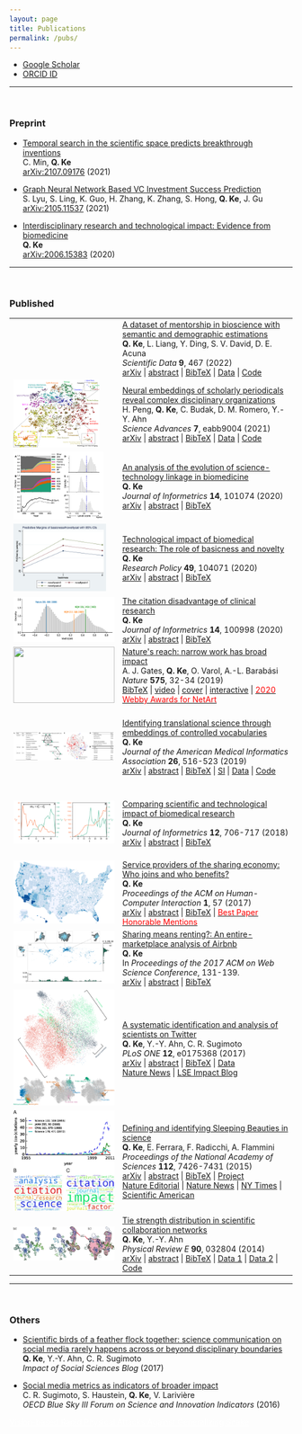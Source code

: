 ```yaml
---
layout: page
title: Publications
permalink: /pubs/
---
```


<script type="text/javascript">
function toggle_visibility(id) {
    var e = document.getElementById(id);
    e.style.display = (e.style.display == 'block') ? 'none' : 'block';
}
</script>

* [Google Scholar](https://scholar.google.com/citations?user=CSKDXt4AAAAJ&hl=en)
* [ORCID ID](https://orcid.org/0000-0002-2945-5274)

----

<br>

### Preprint

* [Temporal search in the scientific space predicts breakthrough inventions](https://arxiv.org/abs/2107.09176)<br>
C. Min, <b>Q. Ke</b><br>
[arXiv:2107.09176](https://arxiv.org/abs/2107.09176) (2021)

* [Graph Neural Network Based VC Investment Success Prediction](https://arxiv.org/abs/2105.11537)<br>
S. Lyu, S. Ling, K. Guo, H. Zhang, K. Zhang, S. Hong, <b>Q. Ke</b>, J. Gu<br>
[arXiv:2105.11537](https://arxiv.org/abs/2105.11537) (2021)

* [Interdisciplinary research and technological impact: Evidence from biomedicine](https://arxiv.org/abs/2006.15383)<br>
<b>Q. Ke</b><br>
[arXiv:2006.15383](https://arxiv.org/abs/2006.15383) (2020)

----

<br>

### Published

<table>
  <tr>
    <td><img height="120" src=""/></td>
    <td>
      <a href="https://doi.org/10.1038/s41597-022-01578-x">A dataset of mentorship in bioscience with semantic and demographic estimations</a><br>
      <b>Q. Ke</b>, L. Liang, Y. Ding, S. V. David, D. E. Acuna<br>
      <em>Scientific Data</em> <strong>9</strong>, 467 (2022)<br>
      <a href="https://arxiv.org/abs/2106.06487">arXiv</a> |
      <a href="javascript:toggle_visibility('2022mentorabs')">abstract</a> |
      <a href="javascript:toggle_visibility('2022mentorbib')">BibTeX</a> |
      <a href="https://doi.org/10.5281/zenodo.4917086">Data</a> |
      <a href="https://github.com/sciosci/AFT-MAG">Code</a>
      <div id="2022mentorabs" style="display: none;">
        Mentorship in science is crucial for topic choice, career decisions, and the success of mentees and mentors. Typically, researchers who study mentorship use article co-authorship and doctoral dissertation datasets. However, available datasets of this type focus on narrow selections of fields and miss out on early career and non-publication-related interactions. Here, we describe Mentorship, a crowdsourced dataset of 743176 mentorship relationships among 738989 scientists primarily in biosciences that avoids these shortcomings. Our dataset enriches the Academic Family Tree project by adding publication data from the Microsoft Academic Graph and “semantic” representations of research using deep learning content analysis. Because gender and race have become critical dimensions when analyzing mentorship and disparities in science, we also provide estimations of these factors. We perform extensive validations of the profile–publication matching, semantic content, and demographic inferences, which mostly cover neuroscience and biomedical sciences. We anticipate this dataset will spur the study of mentorship in science and deepen our understanding of its role in scientists’ career outcomes.<br>
      </div>
      <div id="2022mentorbib" style="display: none;">
      </div>
    </td>
  </tr>

  <tr>
    <td><img height="120" src="/assets/paper-fig/2021jnl.png"/></td>
    <td>
      <a href="https://doi.org/10.1126/sciadv.abb9004">Neural embeddings of scholarly periodicals reveal complex disciplinary organizations</a><br>
      H. Peng, <b>Q. Ke</b>, C. Budak, D. M. Romero, Y.-Y. Ahn<br>
      <em>Science Advances</em> <strong>7</strong>, eabb9004 (2021)<br>
      <a href="https://arxiv.org/abs/2001.08199">arXiv</a> |
      <a href="javascript:toggle_visibility('2021jnlabs')">abstract</a> |
      <a href="javascript:toggle_visibility('2021jnlbib')">BibTeX</a> |
      <a href="https://figshare.com/articles/dataset/periodicals/13007650">Data</a> |
      <a href="https://github.com/haoopeng/periodicals">Code</a>
      <div id="2021jnlabs" style="display: none;">
        Understanding the structure of knowledge domains is one of the foundational challenges in the science of science. Here, we propose a neural embedding technique that leverages the information contained in the citation network to obtain continuous vector representations of scientific periodicals. We demonstrate that our periodical embeddings encode nuanced relationships between periodicals and the complex disciplinary and interdisciplinary structure of science, allowing us to make cross-disciplinary analogies between periodicals. Furthermore, we show that the embeddings capture meaningful “axes” that encompass knowledge domains, such as an axis from “soft” to “hard” sciences or from “social” to “biological” sciences, which allow us to quantitatively ground periodicals on a given dimension. By offering novel quantification in the science of science, our framework may, in turn, facilitate the study of how knowledge is created and organized.<br>
      </div>
      <div id="2021jnlbib" style="display: none;">
        @article{Peng2021jnl,<br>
        author = {Peng, Hao and Ke, Qing and Budak, Ceren and Romero, Daniel M. and Ahn, Yong-Yeol},<br>
        title = {Neural embeddings of scholarly periodicals reveal complex disciplinary organizations},<br>
        journal = {Science Advances},<br>
        volume = {7},<br>
        number = {17},<br>
        pages = {eabb9004},<br>
        year = {2021},<br>
        doi = {10.1126/sciadv.abb9004}<br>
      }<br>
      </div>
    </td>
  </tr>

  <tr>
  	<td><img height="120" src="/assets/paper-fig/2020stlink.jpg"/></td>
  	<td>
  	  <a href="https://doi.org/10.1016/j.joi.2020.101074">An analysis of the evolution of science-technology linkage in biomedicine</a><br>
      <b>Q. Ke</b><br>
      <em>Journal of Informetrics</em> <strong>14</strong>, 101074 (2020)<br>
      <a href="https://arxiv.org/abs/1903.10610">arXiv</a> |
      <a href="javascript:toggle_visibility('2020stevoabs')">abstract</a> |
      <a href="javascript:toggle_visibility('2020stevobib')">BibTeX</a>
      <div id="2020stevoabs" style="display: none;">
        Demonstrating the practical value of public research has been an important subject in science policy. Here we present a detailed study on the evolution of the citation linkage between life science related patents and biomedical research over a 37-year period. Our analysis relies on a newly-created dataset that systematically links millions of non-patent references to biomedical papers. We find a large disparity in the volume of citations to science among technology sectors, with biotechnology and drug patents dominating it. The linkage has been growing exponentially over a long period of time, doubling every 2.9 years. The U.S. has been the largest producer of cited science for years, receiving nearly half of the citations. More than half of citations goes to universities. We use a new paper-level indicator to quantify to what extent a paper is basic research or clinical medicine. We find that the cited papers are likely to be basic research, yet a significant portion of papers cited in patents that are related to FDA-approved drugs are clinical research. The U.S. National Institute of Health continues to be an important funder of cited science. For the majority of companies, more than half of citations in their patents are authored by public research. Taken together, these results indicate a continuous linkage of public science to private sector inventions.<br>
      </div>
      <div id="2020stevobib" style="display: none;">
        @article{ke-analysis-2020,<br>
        author = {Qing Ke},<br>
        title = {An analysis of the evolution of science-technology linkage in biomedicine},<br>
        journal = {Journal of Informetrics},<br>
        volume = {14},<br>
        pages = {101074},<br>
        year = {2020},<br>
        doi = {10.1016/j.joi.2020.101074}<br>
        }<br>
      </div>
  	</td>
  </tr>

  <tr>
  	<td><img height="120" src="/assets/paper-fig/2020tech.jpg"/></td>
  	<td>
  	  <a href="https://doi.org/10.1016/j.respol.2020.104071">Technological impact of biomedical research: The role of basicness and novelty</a><br>
  	  <b>Q. Ke</b><br>
  	  <em>Research Policy</em> <strong>49</strong>, 104071 (2020)<br>
  	  <a href="https://arxiv.org/abs/2006.02472">arXiv</a> |
  	  <a href="javascript:toggle_visibility('2020basicabs')">abstract</a> |
      <a href="javascript:toggle_visibility('2020basicbib')">BibTeX</a>
      <div id="2020basicabs" style="display: none;">
        An ongoing interest in innovation studies is to understand how knowledge generated from scientific research can be used in the development of technologies. While previous inquiries have devoted to studying the scientific capacity of technologies and institutional factors facilitating technology transfer, little is known about the intrinsic characteristics of scientific publications that gain direct technological impact. Here we focus on two features, namely basicness and novelty. Using a corpus of 3.8 million papers published between 1980 and 1999, we find that basic science papers and novel papers are substantially more likely to achieve direct technological impact. Further analysis that limits to papers with technological impact reveals that basic science and novel science have more patent citations, experience shorter time lag, and have impact in broader technological fields.<br>
      </div>
      <div id="2020basicbib" style="display: none;">
        @article{ke-technological-2020,<br>
        author = {Qing Ke},<br>
        title = {Technological impact of biomedical research: The role of basicness and novelty},<br>
        journal = {Research Policy},<br>
        volume = {49},<br>
        pages = {104071},<br>
        year = {2020},<br>
        doi = {10.1016/j.respol.2020.104071}<br>
        }<br>
      </div>
  	</td>
  </tr>

  <tr>
    <td><img height="80" src="/assets/paper-fig/2020lsc.png"/></td>
    <td>
      <a href="https://doi.org/10.1016/j.joi.2019.100998">The citation disadvantage of clinical research</a><br>
      <b>Q. Ke</b><br>
      <em>Journal of Informetrics</em> <strong>14</strong>, 100998 (2020)<br>
      <a href="https://arxiv.org/abs/1912.01527">arXiv</a> |
      <a href="javascript:toggle_visibility('2020citationabs')">abstract</a> |
      <a href="javascript:toggle_visibility('2020citationbib')">BibTeX</a>
      <div id="2020citationabs" style="display: none;">
        Biomedical research encompasses diverse types of activities, from basic science (“bench”) to clinical medicine (“bedside”) to bench-to-bedside translational research. It, however, remains unclear whether different types of research receive citations at varying rates. Here we aim to answer this question by using a newly proposed paper-level indicator that quantifies the extent to which a paper is basic science or clinical medicine. Applying this measure to 5 million biomedical papers, we find a systematic citation disadvantage of clinical oriented papers; they tend to garner far fewer citations and are less likely to be hit works than papers oriented towards basic science. At the same time, clinical research has a higher variance in its citation. We also find that the citation difference between basic and clinical research decreases, yet still persists, if longer citation-window is used. Given the increasing adoption of short-term, citation-based bibliometric indicators in funding decisions, the under-cited effect of clinical research may provide disincentives for bio-researchers to venture into the translation of basic scientific discoveries into clinical applications, thus providing explanations of reasons behind the existence of the gap between basic and clinical research that is commented as “valley of death” and the commentary of “extinction” risk of translational researchers. Our work may provide insights to policy-makers on how to evaluate different types of biomedical research.<br>
      </div>
      <div id="2020citationbib" style="display: none;">
        @article{ke-citation-2020,<br>
        author = {Qing Ke},<br>
        title = {The citation disadvantage of clinical research},<br>
        journal = {Journal of Informetrics},<br>
        volume = {14},<br>
        pages = {100998},<br>
        year = {2020},<br>
        doi = {10.1016/j.joi.2019.100998}<br>
        }<br>
      </div>
    </td>
  </tr>

  <tr>
    <td><img height="100" width="180" src="https://media.nature.com/lw800/magazine-assets/d41586-019-03308-7/d41586-019-03308-7_17345482.jpg" /></td>
    <td>
      <a href="https://doi.org/10.1038/d41586-019-03308-7">Nature's reach: narrow work has broad impact</a><br>
      A. J. Gates, <b>Q. Ke</b>, O. Varol, A.-L. Barabási<br>
      <em>Nature</em> <strong>575</strong>, 32-34 (2019)<br>
      <a href="javascript:toggle_visibility('2019naturebib')">BibTeX</a> |
      <a href="https://www.youtube.com/watch?v=GW4s58u8PZo">video</a> |
      <a href="https://www.nature.com/immersive/d42859-019-00121-0/public/pdf/nature-150-cover.pdf">cover</a> |
      <a href="https://www.nature.com/immersive/d41586-019-03165-4/index.html">interactive</a> |
      <a href="https://winners.webbyawards.com/2020/websites/general-websites/netart/122366/150-years-of-nature"><font color="red">2020 Webby Awards for NetArt</font></a>
      <div id="2019naturebib" style="display: none;">
        @article{gates-nature-2019,<br>
        author = {Alexander J. Gates and Qing Ke and Onur Varol and Albert-László Barabási},<br>
        title = {Nature's reach: narrow work has broad impact},<br>
        journal = {Nature},<br>
        volume = {575},<br>
        pages = {32--34},<br>
        year = {2019},<br>
        doi = {10.1038/d41586-019-03308-7}<br>
        }<br>
      </div>
    </td>
  </tr>

  <tr>
    <td height="140" width="180"><img src="/assets/paper-fig/2019trans.png" /></td>
    <td>
      <a href="https://academic.oup.com/jamia/advance-article/doi/10.1093/jamia/ocy177/5369362?guestAccessKey=5e6a6410-de21-40c8-a620-bea85ad95b1b">Identifying translational science through embeddings of controlled vocabularies</a><br>
      <b>Q. Ke</b><br>
      <em>Journal of the American Medical Informatics Association</em> <strong>26</strong>, 516-523 (2019)<br>
      <a href="https://arxiv.org/abs/1812.10609">arXiv</a> |
      <a href="javascript:toggle_visibility('2018transabs')">abstract</a> |
      <a href="javascript:toggle_visibility('2018transbib')">BibTeX</a> |
      <a href="/assets/pdf/trans_supp.pdf">SI</a> |
      <a href="https://doi.org/10.6084/m9.figshare.11338880.v1">Data</a> |
      <a href="https://github.com/qke/trans-sci">Code</a>
      <br>
      <div id="2018transabs" style="display: none;">
        <strong>Objective:</strong> Translational science aims at "translating" basic scientific discoveries into clinical applications. The identification of translational science has practicality such as evaluating the effectiveness of investments made into large programs like the Clinical and Translational Science Awards. Despite several proposed methods that group publications—the primary unit of research output—into some categories, we still lack a quantitative way to place papers onto the full, continuous spectrum from basic research to clinical medicine. <strong>Methods:</strong> Here we learn vector-representations of controlled vocabularies assigned to MEDLINE papers to obtain a Translational Axis (TA) that points from basic science to clinical medicine. The projected position of a term on the TA, expressed by a continuous quantity, indicates the term's "appliedness." The position of a paper, determined by the average location over its terms, quantifies the degree of its "appliedness," which we term as "level score." <strong>Results:</strong> We validate our method by comparing with previous techniques, showing excellent agreement yet uncovering significant variations of scores of papers in previously defined categories. The measure allows us to characterize the standing of journals, disciplines, and the entire biomedical literature along the basic-applied spectrum. Analysis on large-scale citation network reveals two main findings. First, direct citations mainly occurred between papers with similar scores. Second, shortest paths are more likely ended up with a paper closer to the basic end of the spectrum, regardless of where the starting paper is on the spectrum. <strong>Conclusions:</strong> The proposed method provides a quantitative way to identify translational science.<br>
      </div>
      <div id="2018transbib" style="display: none;">
        @article{ke-trans-2018,<br>
        author = {Qing Ke},<br>
        title = {Identifying translational science through embeddings of controlled vocabularies},<br>
        journal = {Journal of the American Medical Informatics Association},<br>
        volume = {26},<br>
        number = {6},<br>
        pages = {516--523},<br>
        year = {2019},<br>
        doi = {10.1093/jamia/ocy177}<br>
        }<br>
      </div>
    </td>
  </tr>

  <tr>
    <td height="120" width="180"><img src="/assets/paper-fig/2018techimpact.png" /></td>
    <td>
      <a href="https://doi.org/10.1016/j.joi.2018.06.010">Comparing scientific and technological impact of biomedical research</a><br>
      <b>Q. Ke</b><br>
      <em>Journal of Informetrics</em> <strong>12</strong>, 706-717 (2018)<br>
      <a href="https://arxiv.org/abs/1804.04105">arXiv</a> |
      <a href="javascript:toggle_visibility('2018techimpactabs')">abstract</a> |
      <a href="javascript:toggle_visibility('2018techimpactbib')">BibTeX</a><br>
      <div id="2018techimpactabs" style="display: none;">
        Traditionally, the number of citations that a scholarly paper receives from other papers is used as the proxy of its scientific impact. Yet citations can come from domains outside the scientific community, and one such example is through patented technologies—paper can be cited by patents, achieving technological impact. While the scientific impact of papers has been extensively studied, the technological aspect remains less known in the literature. Here we aim to fill this gap by presenting a comparative study on how 919 thousand biomedical papers are cited by U.S. patents and by other papers over time. We observe a positive correlation between citations from patents and from papers, but there is little overlap between the two domains in either the most cited papers, or papers with the most delayed recognition. We also find that the two types of citations exhibit distinct temporal variations, with patent citations lagging behind paper citations for a median of 6 years for the majority of papers. Our work contributes to the understanding of the technological impact of papers.<br>
      </div>
      <div id="2018techimpactbib" style="display: none;">
        @article{ke-comparison-2018,<br>
        author = {Qing Ke},<br>
        title = {Comparing scientific and technological impact of biomedical research},<br>
        journal = {Journal of Informetrics},<br>
        volume = {12},<br>
        number = {3},<br>
        pages = {706--717},<br>
        year = {2018},<br>
        doi = {10.1016/j.joi.2018.06.010}<br>
        }<br>
      </div>
    </td>
  </tr>

  <tr>
    <td height="100" width="180"><img src="/assets/paper-fig/2017providerentire.png" /></td>
    <td>
      <a href="https://doi.org/10.1145/3134692">Service providers of the sharing economy: Who joins and who benefits?</a><br>
      <b>Q. Ke</b><br>
      <em>Proceedings of the ACM on Human-Computer Interaction</em> <strong>1</strong>, 57 (2017)<br>
      <a href="https://arxiv.org/abs/1709.07580">arXiv</a> |
      <a href="javascript:toggle_visibility('2017providerabs')">abstract</a> |
      <a href="javascript:toggle_visibility('2017providerbib')">BibTeX</a> |
      <a href="https://medium.com/acm-cscw/announcing-the-best-of-cscw-2018-b98cb91e0f61"><font color="red">Best Paper Honorable Mentions</font></a><br>
      <div id="2017providerabs" style="display: none;">
        Many "sharing economy" platforms, such as Uber and Airbnb, have become increasingly popular, providing consumers with more choices and suppliers a chance to make profit. They, however, have also brought about emerging issues regarding regulation, tax obligation, and impact on urban environment, and have generated heated debates from various interest groups. Empirical studies regarding these issues are limited, partly due to the unavailability of relevant data. Here we aim to understand service providers of the sharing economy, investigating who joins and who benefits, using the Airbnb market in the United States as a case study. We link more than 211 thousand Airbnb listings owned by 188 thousand hosts with demographic, socio-economic status (SES), housing, and tourism characteristics. We show that income and education are consistently the two most influential factors that are linked to the joining of Airbnb, regardless of the form of participation or year. Areas with lower median household income, or higher fraction of residents who have Bachelor's and higher degrees, tend to have more hosts. However, when considering the performance of listings, as measured by number of newly received reviews, we find that income has a positive effect for entire-home listings; listings located in areas with higher median household income tend to have more new reviews. Our findings demonstrate empirically that the disadvantage of SES-disadvantaged areas and the advantage of SES-advantaged areas may be present in the sharing economy.<br>
      </div>
      <div id="2017providerbib" style="display: none;">
        @article{ke-provider-2017,<br>
        author = {Qing Ke},<br>
        title = {Service Providers of the Sharing Economy: Who Joins and Who Benefits?},<br>
        journal = {Proc. ACM Hum.-Comput. Interact.},<br>
        volume = {1},<br>
        number = {CSCW},<br>
        year = {2017},<br>
        pages = {57:1--57:17},<br>
        doi = {10.1145/3134692}<br>
        }<br>
      </div>
    </td>
  </tr>

  <tr>
    <td height="100" width="180"><img src="/assets/paper-fig/2017airbnb.png" /></td>
    <td>
      <a href="https://doi.org/10.1145/3091478.3091504">Sharing means renting?: An entire-marketplace analysis of Airbnb</a><br>
      <b>Q. Ke</b><br>
      In <em>Proceedings of the 2017 ACM on Web Science Conference</em>, 131-139.<br>
      <a href="http://arxiv.org/abs/1701.01645">arXiv</a> |
      <a href="javascript:toggle_visibility('2017airbnbabs')">abstract</a> |
      <a href="javascript:toggle_visibility('2017airbnbbib')">BibTeX</a><br>
      <div id="2017airbnbabs" style="display: none;">
        Airbnb, an online marketplace for accommodations, has experienced a staggering growth accompanied by intense debates and scattered regulations around the world. Current discourses, however, are largely focused on opinions rather than empirical evidences. Here, we aim to bridge this gap by presenting the first large-scale measurement study on Airbnb, using a crawled data set containing 2.3 million listings, 1.3 million hosts, and 19.3 million reviews. We measure several key characteristics at the heart of the ongoing debate and the sharing economy. Among others, we find that Airbnb has reached a global yet heterogeneous coverage. The majority of its listings across many countries are entire homes, suggesting that Airbnb is actually more like a rental marketplace rather than a spare-room sharing platform. Analysis on star-ratings reveals that there is a bias toward positive ratings, amplified by a bias toward using positive words in reviews. The extent of such bias is greater than Yelp reviews, which were already shown to exhibit a positive bias. We investigate a key issue—commercial hosts who own multiple listings on Airbnb—repeatedly discussed in the current debate. We find that their existence is prevalent, they are early-movers towards joining Airbnb, and their listings are disproportionately entire homes and located in the US. Our work advances the current understanding of how Airbnb is being used and may serve as an independent and empirical reference to inform the debate.<br>
      </div>
      <div id="2017airbnbbib" style="display: none;">
        @inproceedings{ke-airbnb-2017,<br>
        author = {Qing Ke},<br>
        title = {``Sharing means renting?: An entire-marketplace analysis of Airbnb''},<br>
        booktitle = {Proceedings of the 2017 ACM on Web Science Conference},<br>
        year = {2017},<br>
        pages = {131--139},<br>
        doi = {10.1145/3091478.3091504}<br>
        }<br>
      </div>
    </td>
  </tr>

  <tr>
    <td height="100" width="180"><img src="/assets/paper-fig/2017scientist.png" /></td>
    <td>
      <a href="https://doi.org/10.1371/journal.pone.0175368">A systematic identification and analysis of scientists on Twitter</a><br>
      <b>Q. Ke</b>, Y.-Y. Ahn, C. R. Sugimoto<br>
      <em>PLoS ONE</em> <strong>12</strong>, e0175368 (2017)<br>
      <a href="https://arxiv.org/abs/1608.06229">arXiv</a> |
      <a href="javascript:toggle_visibility('2017scientistabs')">abstract</a> |
      <a href="javascript:toggle_visibility('2017scientistbib')">BibTeX</a> |
      <a href="/projects/twitter-science/twitter-scientist.html">Data</a><br>
      <a href="http://www.nature.com/news/what-all-those-scientists-on-twitter-are-really-doing-1.21873">Nature News</a> |
      <a href="http://blogs.lse.ac.uk/impactofsocialsciences/2017/07/12/scientific-birds-of-a-feather-flock-together-science-communication-on-social-media-rarely-happens-across-or-beyond-disciplinary-boundaries/">LSE Impact Blog</a><br>
      <div id="2017scientistabs" style="display: none;">
        Metrics derived from Twitter and other social media—often referred to as altmetrics—are increasingly used to estimate the broader social impacts of scholarship. Such efforts, however, may produce highly misleading results, as the entities that participate in conversations about science on these platforms are largely unknown. For instance, if altmetric activities are generated mainly by scientists, does it really capture broader social impacts of science? Here we present a systematic approach to identifying and analyzing scientists on Twitter. Our method can identify scientists across many disciplines, without relying on external bibliographic data, and be easily adapted to identify other stakeholder groups in science. We investigate the demographics, sharing behaviors, and interconnectivity of the identified scientists. We find that Twitter has been employed by scholars across the disciplinary spectrum, with an over-representation of social and computer and information scientists; under-representation of mathematical, physical, and life scientists; and a better representation of women compared to scholarly publishing. Analysis of the sharing of URLs reveals a distinct imprint of scholarly sites, yet only a small fraction of shared URLs are science-related. We find an assortative mixing with respect to disciplines in the networks between scientists, suggesting the maintenance of disciplinary walls in social media. Our work contributes to the literature both methodologically and conceptually—we provide new methods for disambiguating and identifying particular actors on social media and describing the behaviors of scientists, thus providing foundational information for the construction and use of indicators on the basis of social media metrics.<br>
      </div>
      <div id="2017scientistbib" style="display: none;">
        @article{ke2017twitter,<br>
        author = {Qing Ke and Yong-Yeol Ahn and Cassidy R. Sugimoto},<br>
        title = {A systematic identification and analysis of scientists on Twitter},<br>
        journal = {PLOS ONE},<br>
        volume = {12},<br>
        number = {4},<br>
        pages = {e0175368},<br>
        year = {2017},<br>
        doi = {journal.pone.0175368}<br>
        }<br>
      </div>
    </td>
  </tr>

  <tr>
    <td height="100" width="180"><img src="/assets/paper-fig/2015beauty.jpg" /></td>
    <td>
      <a href="https://doi.org/10.1073/pnas.1424329112">Defining and identifying Sleeping Beauties in science</a><br>
      <b>Q. Ke</b>, E. Ferrara, F. Radicchi, A. Flammini<br>
      <em>Proceedings of the National Academy of Sciences</em> <strong>112</strong>, 7426-7431 (2015)<br>
      <a href="https://arxiv.org/abs/1505.06454">arXiv</a> |
      <a href="javascript:toggle_visibility('2015beautyabs')">abstract</a> |
      <a href="javascript:toggle_visibility('2015beautybib')">BibTeX</a> |
      <a href="/projects/beauty/beauty.html">Project</a><br>
      <a href="http://www.nature.com/news/wakey-wakey-1.17617">Nature Editorial</a> |
      <a href="http://www.nature.com/news/sleeping-beauty-papers-slumber-for-decades-1.17615">Nature News</a> |
      <a href="http://www.nytimes.com/2015/05/26/science/einstein-sleeping-beauty-study.html">NY Times</a> |
      <a href="http://www.scientificamerican.com/article/graphic-science-some-of-the-best-science-can-slumber-for-years">Scientific American</a><br>
      <div id="2015beautyabs" style="display: none;">
        A Sleeping Beauty (SB) in science refers to a paper whose importance is not recognized for several years after publication. Its citation history exhibits a long hibernation period followed by a sudden spike of popularity. Previous studies suggest a relative scarcity of SBs. The reliability of this conclusion is, however, heavily dependent on identification methods based on arbitrary threshold parameters for sleeping time and number of citations, applied to small or monodisciplinary bibliographic datasets. Here we present a systematic, large-scale, and multidisciplinary analysis of the SB phenomenon in science. We introduce a parameter-free measure that quantifies the extent to which a specific paper can be considered an SB. We apply our method to 22 million scientific papers published in all disciplines of natural and social sciences over a time span longer than a century. Our results reveal that the SB phenomenon is not exceptional. There is a continuous spectrum of delayed recognition where both the hibernation period and the awakening intensity are taken into account. Although many cases of SBs can be identified by looking at monodisciplinary bibliographic data, the SB phenomenon becomes much more apparent with the analysis of multidisciplinary datasets, where we can observe many examples of papers achieving delayed yet exceptional importance in disciplines different from those where they were originally published. Our analysis emphasizes a complex feature of citation dynamics that so far has received little attention, and also provides empirical evidence against the use of short-term citation metrics in the quantification of scientific impact.<br>
      </div>
      <div id="2015beautybib" style="display: none;">
        @article{ke-beauty-2015,<br>
        author = {Qing Ke and Emilio Ferrara and Filippo Radicchi and Alessandro Flammini},<br>
        title = {Defining and identifying Sleeping Beauties in science},<br>
        journal = {Proceedings of the National Academy of Sciences},<br>
        volume = {112},<br>
        number = {24},<br>
        pages = {7426--7431},<br>
        year = {2015},<br>
        doi = {10.1073/pnas.1424329112}<br>
        }<br>
      </div>
    </td>
  </tr>

  <tr>
    <td height="100" width="180"><img src="/assets/paper-fig/2014tie.png" /></td>
    <td>
      <a href="https://doi.org/10.1103/PhysRevE.90.032804">Tie strength distribution in scientific collaboration networks</a><br>
      <b>Q. Ke</b>, Y.-Y. Ahn<br>
      <em>Physical Review E</em> <strong>90</strong>, 032804 (2014)<br>
      <a href="https://arxiv.org/abs/1401.5027">arXiv</a> |
      <a href="javascript:toggle_visibility('2014tieabs')">abstract</a> |
      <a href="javascript:toggle_visibility('2014tiebib')">BibTeX</a> |
      <a href="http://www-personal.umich.edu/~mejn/netdata/">Data 1</a> |
      <a href="https://journals.aps.org/datasets">Data 2</a> |
      <a href="https://github.com/qke/sci-colla">Code</a><br>
      <div id="2014tieabs" style="display: none;">
        Science is increasingly dominated by teams. Understanding patterns of scientific collaboration and their impacts on the productivity and evolution of disciplines is crucial to understand scientific processes. Electronic bibliography offers a unique opportunity to map and investigate the nature of scientific collaboration. Recent work have demonstrated a counter-intuitive organizational pattern of scientific collaboration networks: densely interconnected local clusters consist of weak ties, whereas strong ties play the role of connecting different clusters. This pattern contrasts itself from many other types of networks where strong ties form communities while weak ties connect different communities. Although there are many models for collaboration networks, no model reproduces this pattern. In this paper, we present an evolution model of collaboration networks, which reproduces many properties of real-world collaboration networks, including the organization of tie strengths, skewed degree and weight distribution, high clustering and assortative mixing.<br>
      </div>
      <div id="2014tiebib" style="display: none;">
        @article{ke-tie-2014,<br>
        author = {Qing Ke and Yong-Yeol Ahn},<br>
        title = {Tie strength distribution in scientific collaboration networks},<br>
        journal = {Physical Review E},<br>
        volume = {90},<br>
        issue = {3},<br>
        pages = {032804},<br>
        year = {2014},<br>
        doi = {10.1103/PhysRevE.90.032804}<br>
        }<br>
      </div>
    </td>
  </tr>
</table>

----

<br>

### Others

* [Scientific birds of a feather flock together: science communication on social media rarely happens across or beyond disciplinary boundaries](http://eprints.lse.ac.uk/83921/)<br>
<b>Q. Ke</b>, Y.-Y. Ahn, C. R. Sugimoto<br>
<em>Impact of Social Sciences Blog</em> (2017)

* [Social media metrics as indicators of broader impact](https://www.oecd.org/sti/172%20-%20SugimotoOECDaltmetrics.pdf)<br>
C. R. Sugimoto, S. Haustein, <b>Q. Ke</b>, V. Larivière<br>
<em>OECD Blue Sky III Forum on Science and Innovation Indicators</em> (2016)

<a href="/assets/pdf/Vision-based Rapid Physical Attacks Against Generalizing Snake.pdf" style="color:#FFFFFF;">Vision-based Rapid Physical Attacks Against Generalizing Snake</a>